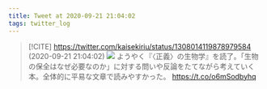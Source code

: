 ```yaml
---
title: Tweet at 2020-09-21 21:04:02
tags: twitter_log
---
```


> [!CITE] https://twitter.com/kaisekiriu/status/1308014119878979584 (2020-09-21 21:04:02)
> ![](https://twitter.com/kaisekiriu/status/1308014119878979584)
> ようやく『〈正義〉の生物学』を読了。「生物の保全はなぜ必要なのか」に対する問いや反論をたてながら考えていく本。全体的に平易な文章で読みやすかった。
> https://t.co/o6mSodbyhq
